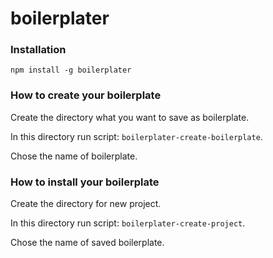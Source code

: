 # boilerplater


### Installation


`npm install -g boilerplater`


### How to create your boilerplate

Create the directory what you want to save as boilerplate.

In this directory run script:  `boilerplater-create-boilerplate`.

Chose the name of boilerplate.

### How to install your boilerplate

Create the directory for new project.

In this directory run script:  `boilerplater-create-project`.

Chose the name of saved boilerplate.